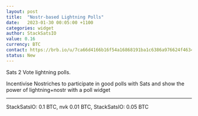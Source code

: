 ```yaml
---
layout: post
title:  "Nostr-based Lightning Polls"
date:   2023-01-30 00:05:00 +1100
categories: widget
author: StackSatsIO
value: 0.16
currency: BTC
contact: https://brb.io/u/7ca66d4166b16f54a16868191ba1c6386a976624f4634f3896d9b6740a388ca3 
status: New
---
```


Sats 2 Vote lightning polls.

Incentivise Nostriches to participate in good polls with Sats and show the power of lightning+nostr with a poll widget

---

StackSatsIO: 0.1 BTC, nvk 0.01 BTC, StackSatsIO: 0.05 BTC
